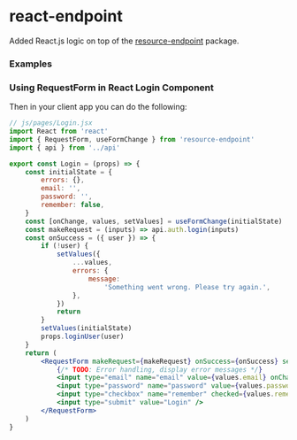 # react-endpoint

Added React.js logic on top of the [resource-endpoint](https://github.com/ericdowell/resource-endpoint) package.

### Examples

### Using RequestForm in React Login Component
Then in your client app you can do the following:
```jsx
// js/pages/Login.jsx
import React from 'react'
import { RequestForm, useFormChange } from 'resource-endpoint'
import { api } from '../api'

export const Login = (props) => {
    const initialState = {
        errors: {},
        email: '',
        password: '',
        remember: false,
    }
    const [onChange, values, setValues] = useFormChange(initialState)
    const makeRequest = (inputs) => api.auth.login(inputs)
    const onSuccess = ({ user }) => {
        if (!user) {
            setValues({
                ...values,
                errors: {
                    message:
                        'Something went wrong. Please try again.',
                },
            })
            return
        }
        setValues(initialState)
        props.loginUser(user)
    }
    return (
        <RequestForm makeRequest={makeRequest} onSuccess={onSuccess} setValues={setValues} values={values}>
            {/* TODO: Error handling, display error messages */}
            <input type="email" name="email" value={values.email} onChange={onChange} />
            <input type="password" name="password" value={values.password} onChange={onChange} />
            <input type="checkbox" name="remember" checked={values.remember} onChange={onChange} />
            <input type="submit" value="Login" />
        </RequestForm>
    )
}
```
